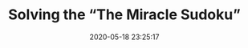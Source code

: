 ---
date: 2020-05-18 23:25:17
link:
  source: pocket
  source_url: https://getpocket.com
  text: Solving the “The Miracle Sudoku”
  url: https://kottke.org/20/05/solving-the-the-miracle-sudoku
source: pocket
syndicated:
- type: pocket
  url: https://kottke.org/20/05/solving-the-the-miracle-sudoku
- type: mastodon
  url: https://mastodon.technology/users/roytang/statuses/104192056414243748
- type: twitter
  url: https://twitter.com/roytang/statuses/1262525923456217088/
title: Solving the “The Miracle Sudoku”
---